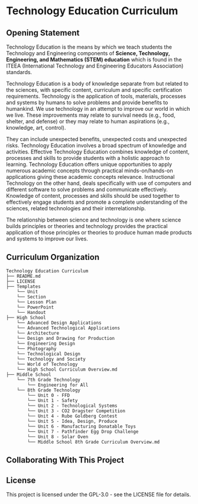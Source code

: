 # Technology Education Curriculum

## Opening Statement

Technology Education is the means by which we teach students the Technology and Engineering components of **Science, Technology, Engineering, and Mathematics (STEM) education** which is found in the ITEEA (International Technology and Engineering Educators Association) standards.  

Technology Education is a body of knowledge separate from but related to the sciences, with specific content, curriculum and specific certification requirements.  Technology is the application of tools, materials, processes and systems by humans to solve problems and provide benefits to humankind.  We use technology in an attempt to improve our world in which we live.  These improvements may relate to survival needs (e.g., food, shelter, and defense) or they may relate to human aspirations (e.g., knowledge, art, control).  

They can include unexpected benefits, unexpected costs and unexpected risks.  Technology Education involves a broad spectrum of knowledge and activities.  Effective Technology Education combines knowledge of content, processes and skills to provide students with a holistic approach to learning.  Technology Education offers unique opportunities to apply numerous academic concepts through practical minds-on/hands-on applications giving these academic concepts relevance.  Instructional Technology on the other hand, deals specifically with use of computers and different software to solve problems and communicate effectively.  Knowledge of content, processes and skills should be used together to effectively engage students and promote a complete understanding of the sciences, related technologies and their interrelationship.

The relationship between science and technology is one where science builds principles or theories and technology provides the practical application of those principles or theories to produce human made products and systems to improve our lives.

## Curriculum Organization

```````````````````````````````
Technology Education Curriculum
├── README.md
├── LICENSE
├── Templates
    └── Unit
    └── Section
    └── Lesson Plan
    └── PowerPoint
    └── Handout
├── High School
    └── Advanced Design Applications
    └── Advanced Technological Applications
    └── Architecture
    └── Design and Drawing for Production
    └── Engineering Design
    └── Photography
    └── Technological Design
    └── Technology and Society
    └── World of Technology
    └── High School Curriculum Overview.md
├── Middle School
    └── 7th Grade Technology
        └── Engineering for All
    └── 8th Grade Technology
        └── Unit 0 - FFD
        └── Unit 1 - Safety
        └── Unit 2 - Technological Systems       
        └── Unit 3 - CO2 Dragster Competition
        └── Unit 4 - Rube Goldberg Contest
        └── Unit 5 - Idea, Design, Produce
        └── Unit 6 - Manufacturing Donatable Toys
        └── Unit 7 - Pathfinder Egg Drop Challenge
        └── Unit 8 - Solar Oven
        └── Middle School 8th Grade Curriculum Overview.md
```````````````````````````````

## Collaborating With This Project



## License
This project is licensed under the GPL-3.0 - see the LICENSE file for details.
